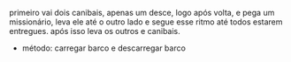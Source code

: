

primeiro vai dois canibais, apenas um desce, logo após volta, e pega um missionário, leva ele até o outro lado e segue esse ritmo até todos estarem entregues.
após isso leva os outros e canibais. 

- método: carregar barco e descarregar barco